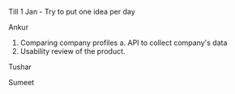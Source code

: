 Till 1 Jan - Try to put one idea per day 

Ankur
1. Comparing company profiles
 a. API to collect company's data
2. Usability review of the product.

Tushar




Sumeet




